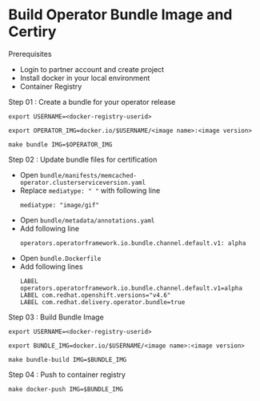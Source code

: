 # Build Operator Bundle Image and Certiry
Prerequisites
- Login to partner account and create project
- Install docker in your local environment
- Container Registry

Step 01 : Create a bundle for your operator release
```console
export USERNAME=<docker-registry-userid>
```
```console
export OPERATOR_IMG=docker.io/$USERNAME/<image name>:<image version>
```
```console
make bundle IMG=$OPERATOR_IMG
```

Step 02 : Update bundle files for certification
- Open `bundle/manifests/memcached-operator.clusterserviceversion.yaml`
- Replace `mediatype: " "` with following line <br>
  ```console
  mediatype: "image/gif"
  ```
- Open `bundle/metadata/annotations.yaml`
- Add following line <br>
  ```console
  operators.operatorframework.io.bundle.channel.default.v1: alpha
  ```
- Open `bundle.Dockerfile`
- Add following lines <br>
  ```console
  LABEL operators.operatorframework.io.bundle.channel.default.v1=alpha
  LABEL com.redhat.openshift.versions="v4.6"
  LABEL com.redhat.delivery.operator.bundle=true
  ```
 
Step 03 : Build Bundle Image  
  
```console
export USERNAME=<docker-registry-userid>
```
```console
export BUNDLE_IMG=docker.io/$USERNAME/<image name>:<image version>
```
```console
make bundle-build IMG=$BUNDLE_IMG
```  
Step 04 : Push to container registry  
```console
make docker-push IMG=$BUNDLE_IMG
```
